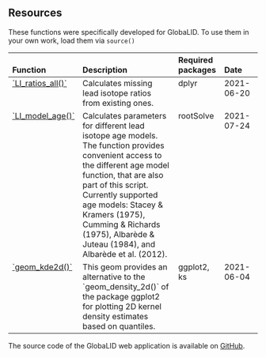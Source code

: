 ## Resources

These functions were specifically developed for GlobaLID. To use them in
your own work, load them via `source()`

<table cellpadding="5">
<thead>
<tr>
<th style="text-align:left;vertical-align: bottom !important;">
Function
</th>
<th style="text-align:left;vertical-align: bottom !important;">
Description
</th>
<th style="text-align:left;vertical-align: bottom !important;">
Required packages
</th>
<th style="text-align:left;vertical-align: bottom !important;">
Date
</th>
</tr>
</thead>
<tbody>
<tr>
<td style="text-align:left;vertical-align: top !important;">
<a href="../scripts/calculate_ratios.R">`LI_ratios_all()`</a>
</td>
<td style="text-align:left;vertical-align: top !important;">
Calculates missing lead isotope ratios from existing ones.
</td>
<td style="text-align:left;vertical-align: top !important;">
dplyr
</td>
<td style="text-align:left;vertical-align: top !important;width: 15%; ">
2021-06-20
</td>
</tr>
<tr>
<td style="text-align:left;vertical-align: top !important;">
<a href="../scripts/calculate_model_ages.R">`LI_model_age()`</a>
</td>
<td style="text-align:left;vertical-align: top !important;">
Calculates parameters for different lead isotope age models. The
function provides convenient access to the different age model function,
that are also part of this script. Currently supported age models:
Stacey & Kramers (1975), Cumming & Richards (1975), Albarède & Juteau
(1984), and Albarède et al. (2012).
</td>
<td style="text-align:left;vertical-align: top !important;">
rootSolve
</td>
<td style="text-align:left;vertical-align: top !important;width: 15%; ">
2021-07-24
</td>
</tr>
<tr>
<td style="text-align:left;vertical-align: top !important;">
<a href="../scripts/geom_kde2d.R">`geom_kde2d()`</a>
</td>
<td style="text-align:left;vertical-align: top !important;">
This geom provides an alternative to the `geom_density_2d()` of the
package ggplot2 for plotting 2D kernel density estimates based on
quantiles.
</td>
<td style="text-align:left;vertical-align: top !important;">
ggplot2, ks
</td>
<td style="text-align:left;vertical-align: top !important;width: 15%; ">
2021-06-04
</td>
</tr>
</tbody>
</table>

The source code of the GlobaLID web application is available on
[GitHub](https://github.com/archmetalDBM/GlobaLID-App).
